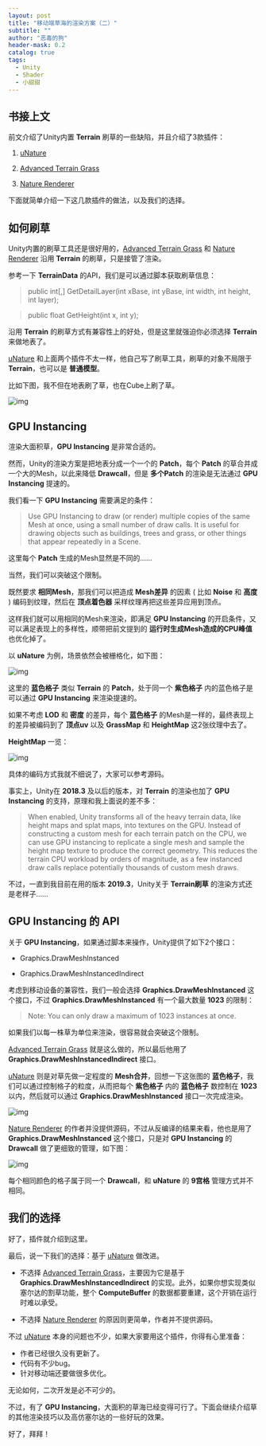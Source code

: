 ```yaml
---
layout: post
title: "移动端草海的渲染方案（二）"
subtitle: ""
author: "恶毒的狗"
header-mask: 0.2
catalog: true
tags:
  - Unity
  - Shader
  - 小甜甜
---
```


## 书接上文

前文介绍了Unity内置 **Terrain** 刷草的一些缺陷，并且介绍了3款插件：

1. [uNature](https://assetstore.unity.com/packages/vfx/shaders/unature-gpu-grass-and-interactable-trees-43129?aid=1101l85Tr)

2. [Advanced Terrain Grass](https://assetstore.unity.com/packages/tools/terrain/advanced-terrain-grass-100014?aid=1101l85Tr)

3. [Nature Renderer](https://assetstore.unity.com/packages/tools/terrain/nature-renderer-153552?aid=1101l85Tr)

下面就简单介绍一下这几款插件的做法，以及我们的选择。

## 如何刷草

Unity内置的刷草工具还是很好用的，[Advanced Terrain Grass](https://assetstore.unity.com/packages/tools/terrain/advanced-terrain-grass-100014?aid=1101l85Tr) 和 [Nature Renderer](https://assetstore.unity.com/packages/tools/terrain/nature-renderer-153552?aid=1101l85Tr) 沿用 **Terrain** 的刷草，只是接管了渲染。

参考一下 **TerrainData** 的API，我们是可以通过脚本获取刷草信息：

> public int[,] GetDetailLayer(int xBase, int yBase, int width, int height, int layer);

> public float GetHeight(int x, int y);

沿用 **Terrain** 的刷草方式有兼容性上的好处，但是这里就强迫你必须选择 **Terrain** 来做地表了。

[uNature](https://assetstore.unity.com/packages/vfx/shaders/unature-gpu-grass-and-interactable-trees-43129?aid=1101l85Tr) 和上面两个插件不太一样，他自己写了刷草工具，刷草的对象不局限于 **Terrain**，也可以是 **普通模型**。

比如下图，我不但在地表刷了草，也在Cube上刷了草。

![img](/img/unity-grass2/screenshot2.png)

## GPU Instancing

渲染大面积草，**GPU Instancing** 是非常合适的。

然而，Unity的渲染方案是把地表分成一个一个的 **Patch**，每个 **Patch** 的草合并成一个大的Mesh，以此来降低 **Drawcall**，但是 **多个Patch** 的渲染是无法通过 **GPU Instancing** 提速的。

我们看一下 **GPU Instancing** 需要满足的条件：

> Use GPU Instancing to draw (or render) multiple copies of the same Mesh
 at once, using a small number of draw calls. It is useful for drawing objects such as buildings, trees and grass, or other things that appear repeatedly in a Scene.

这里每个 **Patch** 生成的Mesh显然是不同的......

当然，我们可以突破这个限制。

既然要求 **相同Mesh**，那我们可以把造成 **Mesh差异** 的因素 ( 比如 **Noise** 和 **高度** ) 编码到纹理，然后在 **顶点着色器** 采样纹理再把这些差异应用到顶点。

这样我们就可以用相同的Mesh来渲染，即满足 **GPU Instancing** 的开启条件，又可以满足表现上的多样性，顺带把前文提到的 **运行时生成Mesh造成的CPU峰值** 也优化掉了。 

以 **uNature** 为例，场景依然会被栅格化，如下图：

![img](/img/unity-grass2/screenshot1.png)

这里的 **蓝色格子** 类似 **Terrain** 的 **Patch**，处于同一个 **紫色格子** 内的蓝色格子是可以通过 **GPU Instancing** 来渲染提速的。

如果不考虑 **LOD** 和 **密度** 的差异，每个 **蓝色格子** 的Mesh是一样的，最终表现上的差异被编码到了 **顶点uv** 以及 **GrassMap** 和 **HeightMap** 这2张纹理中去了。

**HeightMap** 一览：

![img](/img/unity-grass2/screenshot3.png)

具体的编码方式我就不细说了，大家可以参考源码。

事实上，Unity在 **2018.3** 及以后的版本，对 **Terrain** 的渲染也加了 **GPU Instancing** 的支持，原理和我上面说的差不多：

> When enabled, Unity transforms all of the heavy terrain data, like height maps and splat maps, into textures on the GPU. Instead of constructing a custom mesh for each terrain patch on the CPU, we can use GPU instancing to replicate a single mesh and sample the height map texture to produce the correct geometry. This reduces the terrain CPU workload by orders of magnitude, as a few instanced draw calls replace potentially thousands of custom mesh draws.

不过，一直到我目前在用的版本 **2019.3**，Unity关于 **Terrain刷草** 的渲染方式还是老样子......

## GPU Instancing 的 API

关于 **GPU Instancing**，如果通过脚本来操作，Unity提供了如下2个接口：

+ Graphics.DrawMeshInstanced

+ Graphics.DrawMeshInstancedIndirect

考虑到移动设备的兼容性，我们一般会选择 **Graphics.DrawMeshInstanced** 这个接口，不过 **Graphics.DrawMeshInstanced** 有一个最大数量 **1023** 的限制：

> Note: You can only draw a maximum of 1023 instances at once.

如果我们以每一株草为单位来渲染，很容易就会突破这个限制。

[Advanced Terrain Grass](https://assetstore.unity.com/packages/tools/terrain/advanced-terrain-grass-100014?aid=1101l85Tr) 就是这么做的，所以最后他用了 **Graphics.DrawMeshInstancedIndirect** 接口。

[uNature](https://assetstore.unity.com/packages/vfx/shaders/unature-gpu-grass-and-interactable-trees-43129?aid=1101l85Tr) 则是对草先做一定程度的 **Mesh合并**，回想一下这张图的 **蓝色格子**，我们可以通过控制格子的粒度，从而把每个 **紫色格子** 内的 **蓝色格子** 数控制在 **1023** 以内，然后就可以通过 **Graphics.DrawMeshInstanced** 接口一次完成渲染。

![img](/img/unity-grass2/screenshot1.png)

[Nature Renderer](https://assetstore.unity.com/packages/tools/terrain/nature-renderer-153552?aid=1101l85Tr) 的作者并没提供源码，不过从反编译的结果来看，他也是用了 **Graphics.DrawMeshInstanced** 这个接口，只是对 **GPU Instancing** 的 **Drawcall** 做了更细致的管理，如下图：

![img](/img/unity-grass2/screenshot4.png)

每个相同颜色的格子属于同一个 **Drawcall**，和 **uNature** 的 **9宫格** 管理方式并不相同。

## 我们的选择

好了，插件就介绍到这里。

最后，说一下我们的选择：基于 [uNature](https://assetstore.unity.com/packages/vfx/shaders/unature-gpu-grass-and-interactable-trees-43129?aid=1101l85Tr) 做改进。

+ 不选择 [Advanced Terrain Grass](https://assetstore.unity.com/packages/tools/terrain/advanced-terrain-grass-100014?aid=1101l85Tr)，主要因为它是基于 **Graphics.DrawMeshInstancedIndirect** 的实现。此外，如果你想实现类似塞尔达的割草功能，整个 **ComputeBuffer** 的数据都要重建，这个开销在运行时难以承受。

+ 不选择 [Nature Renderer](https://assetstore.unity.com/packages/tools/terrain/nature-renderer-153552?aid=1101l85Tr) 的原因则更简单，作者并不提供源码。

不过 [uNature](https://assetstore.unity.com/packages/vfx/shaders/unature-gpu-grass-and-interactable-trees-43129?aid=1101l85Tr) 本身的问题也不少，如果大家要用这个插件，你得有心里准备：

+ 作者已经很久没有更新了。
+ 代码有不少bug。
+ 针对移动端还要做很多优化。

无论如何，二次开发是必不可少的。

不过，有了 **GPU Instancing**，大面积的草海已经变得可行了。下面会继续介绍草的其他渲染技巧以及高仿塞尔达的一些好玩的效果。

好了，拜拜！






























